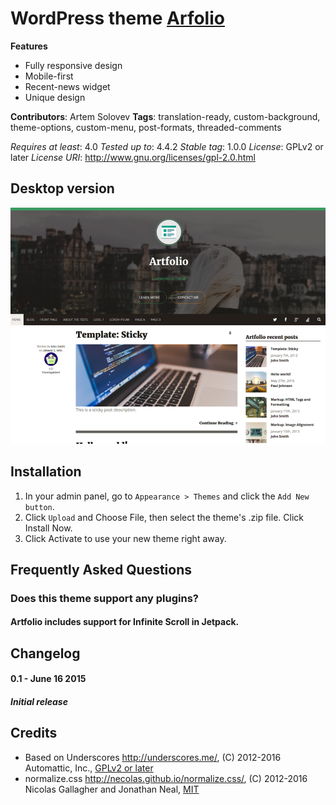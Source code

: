 WordPress theme [Arfolio](https://themes.trac.wordpress.org/ticket/33947#no0)
===========================


**Features**
* Fully responsive design
* Mobile-first
* Recent-news widget
* Unique design


**Contributors**: Artem Solovev
**Tags**: translation-ready, custom-background, theme-options, custom-menu, post-formats, threaded-comments


*Requires at least*: 4.0
*Tested up to*: 4.4.2
*Stable tag*: 1.0.0
*License*: GPLv2 or later
*License URI*: http://www.gnu.org/licenses/gpl-2.0.html


## Desktop version
![Desktop page screen](screenshot.png)


## Installation

1. In your admin panel, go to `Appearance > Themes` and click the `Add New button`.
2. Click `Upload` and Choose File, then select the theme's .zip file. Click Install Now.
3. Click Activate to use your new theme right away.

## Frequently Asked Questions

### Does this theme support any plugins?

#### Artfolio includes support for Infinite Scroll in Jetpack.


## Changelog

#### 0.1 - June 16 2015
##### Initial release

## Credits

* Based on Underscores http://underscores.me/, (C) 2012-2016 Automattic, Inc., [GPLv2 or later](https://www.gnu.org/licenses/gpl-2.0.html)
* normalize.css http://necolas.github.io/normalize.css/, (C) 2012-2016 Nicolas Gallagher and Jonathan Neal, [MIT](http://opensource.org/licenses/MIT)
